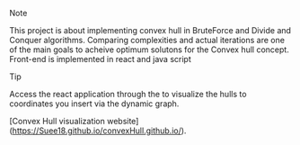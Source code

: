 > [!NOTE]
> This project is about implementing convex hull in BruteForce and Divide and Conquer algorithms.
> Comparing complexities and actual iterations are one of the main goals to acheive optimum solutons for the Convex hull concept.
> Front-end is implemented in react and java script


> [!TIP]
> Access the react application through the  to visualize the hulls to coordinates you insert via the dynamic graph.





[Convex Hull visualization website] (https://Suee18.github.io/convexHull.github.io/).

